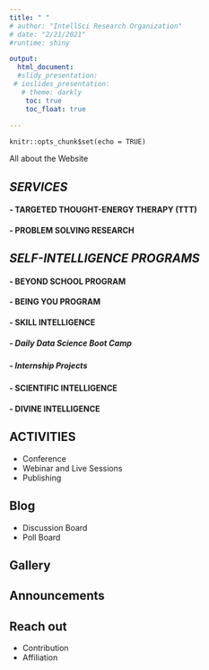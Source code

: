 ```yaml
---
title: " "
# author: "IntellSci Research Organization"
# date: "2/21/2021"
#runtime: shiny

output:
  html_document:
  #slidy_presentation:
 # ioslides_presentation:
   # theme: darkly
    toc: true
    toc_float: true 
    
---
```


```{r setup, include=FALSE}
knitr::opts_chunk$set(echo = TRUE)
```

All about the Website


## *SERVICES* 

#### - TARGETED THOUGHT-ENERGY THERAPY (TTT) 
#### - PROBLEM SOLVING RESEARCH



##	*SELF-INTELLIGENCE PROGRAMS* 

#### - BEYOND SCHOOL PROGRAM
#### - BEING YOU PROGRAM

#### - SKILL INTELLIGENCE 
#####     - Daily Data Science Boot Camp
#####     - Internship Projects

#### - SCIENTIFIC INTELLIGENCE
#### - DIVINE INTELLIGENCE


    
## ACTIVITIES
-	Conference
-	Webinar and Live Sessions
-	Publishing

## Blog
  -	Discussion Board
  -	Poll Board

## Gallery

## Announcements

## Reach out
-	Contribution                  
-	Affiliation



